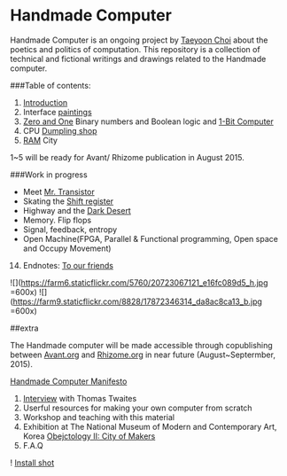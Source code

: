 # Handmade Computer
Handmade Computer is an ongoing project by [Taeyoon Choi](http://taeyoonchoi.com) about the poetics and politics of computation. This repository is a collection of technical and fictional writings and drawings related to the Handmade computer.  

###Table of contents: 

1. [Introduction](https://github.com/tchoi8/handmadecomputer/tree/master/Entry)
2. Interface [paintings](https://github.com/tchoi8/handmadecomputer/tree/master/Interface)  
3. [Zero and One](https://github.com/tchoi8/handmadecomputer/tree/master/Binary) Binary numbers and Boolean logic and [1-Bit Computer](https://github.com/tchoi8/handmadecomputer/tree/master/Binary/NAND)
4.  CPU [Dumpling shop](https://github.com/tchoi8/handmadecomputer/tree/master/Dumpling) 
5. [RAM](https://github.com/tchoi8/handmadecomputer/tree/master/RAMcity) City 

1~5 will be ready for Avant/ Rhizome publication in August 2015.  

###Work in progress 

-  Meet [Mr. Transistor](https://github.com/tchoi8/handmadecomputer/tree/master/TTL) 
-  Skating the [Shift register](https://github.com/tchoi8/handmadecomputer/tree/master/ShiftRegister) 
-  Highway and the [Dark Desert](https://github.com/tchoi8/handmadecomputer/tree/master/DarkDesert)   
-  Memory. Flip flops 
-   Signal, feedback, entropy 
-   Open Machine(FPGA, Parallel & Functional programming, Open space and Occupy Movement)
14. Endnotes: [To our friends](https://github.com/tchoi8/handmadecomputer/tree/master/Exit)

![](https://farm6.staticflickr.com/5760/20723067121_e16fc089d5_h.jpg =600x)
![](https://farm9.staticflickr.com/8828/17872346314_da8ac8ca13_b.jpg =600x)

##extra

The Handmade computer will be made accessible through copublishing between [Avant.org](http://avant.org/) and [Rhizome.org](http://Rhizome.org) in near future (August~Septermber, 2015). 

[Handmade Computer Manifesto](https://github.com/tchoi8/handmadecomputer/blob/master/Manifesto.md)  

1. [Interview](https://github.com/tchoi8/handmadecomputer/tree/master/Interview_Thomas) with Thomas Twaites
2. Userful resources for making your own computer from scratch 
3. Workshop and teaching with this material 
4. Exhibition at The National Museum of Modern and Contemporary Art, Korea [Obejctology II: City of Makers](https://www.flickr.com/photos/80913365@N04/sets/72157654066625211)
5. F.A.Q 


!
[Install shot](https://farm1.staticflickr.com/344/18308862959_f0d2f5c598_z.jpg)
